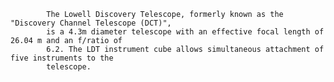 
            The Lowell Discovery Telescope, formerly known as the "Discovery Channel Telescope (DCT)",
            is a 4.3m diameter telescope with an effective focal length of 26.04 m and an f/ratio of 
            6.2. The LDT instrument cube allows simultaneous attachment of five instruments to the
            telescope.
        
